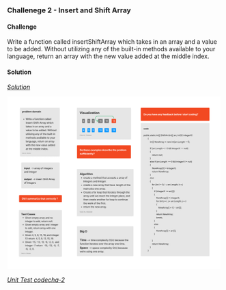 


### Challenege 2 - Insert and Shift Array

#### Challenge
Write a function called insertShiftArray which takes in an array and a value to be added. Without utilizing any of the built-in methods available to your language, return an array with the new value added at the middle index.

#### Solution
*[Solution](https://github.com/Ody950/data-structures-and-algorithms/CodeChallenges/Code.Challenges2.cs)*

<img src="./assets/shift-ch2.jpg" style="width: 500px;">

*[Unit Test codecha-2](https://github.com/Ody950/data-structures-and-algorithms/CodeChallengesTests/CodeChallenge-2-Tests.cs)*
